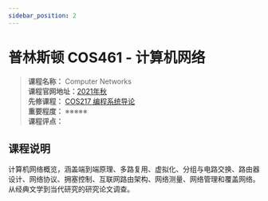 ```yaml
---
sidebar_position: 2
---
```


# 普林斯顿 COS461 - 计算机网络




>**课程名称：** Computer Networks  
**课程官网地址：**[2021年秋](https://www.cs.princeton.edu/courses/archive/fall21/cos461/)    
**先修课程：** [COS217 编程系统导论](https://hackway.org/docs/cs/freshman/cpp/cos217)     
**重要程度：** ※※※※※  
**课程评点：** 

## 课程说明
计算机网络概览，涵盖端到端原理、多路复用、虚拟化、分组与电路交换、路由器设计、网络协议、拥塞控制、互联网路由架构、网络测量、网络管理和覆盖网络。从经典文学到当代研究的研究论文调查。


